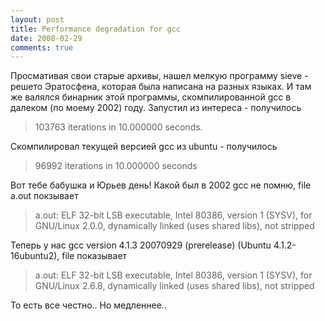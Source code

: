 ```yaml
---
layout: post
title: Performance degradation for gcc
date: 2008-02-29
comments: true 
---
```


Просмативая свои старые архивы, нашел мелкую программу sieve - решето
Эратосфена, которая была написана на разных языках. И там же валялся бинарник
этой программы, скомпилированной gcc в далеком (по моему 2002) году. Запустил
из интереса - получилось

<!-- more -->

> 103763 iterations in 10.000000 seconds. 

Скомпилировал текущей версией gcc из ubuntu - получилось 

> 96992 iterations in 10.000000 seconds
    
Вот тебе бабушка и Юрьев день! Какой был в 2002 gcc не помню, file a.out покзывает

> a.out: ELF 32-bit LSB executable, Intel 80386, version 1 (SYSV), for GNU/Linux 2.0.0, 
>  dynamically linked (uses shared libs), not stripped

  
Теперь у нас gcc version 4.1.3 20070929 (prerelease) (Ubuntu 4.1.2-16ubuntu2), file
показывает

> a.out: ELF 32-bit LSB executable, Intel 80386, version 1 (SYSV), for GNU/Linux 2.6.8, 
>  dynamically linked (uses shared libs), not stripped
    
То есть все честно.. Но медленнее..


